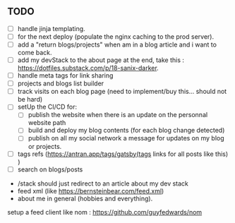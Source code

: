 ## TODO

- [  ] handle jinja templating.
- [  ] for the next deploy (populate the nginx caching to the prod server).
- [  ] add a "return blogs/projects" when am in a blog article and i want to come back.
- [  ] add my devStack to the about page at the end, take this : https://dotfiles.substack.com/p/18-sanix-darker.
- [  ] handle meta tags for link sharing
- [  ] projects and blogs list builder
- [  ] track visits on each blog page (need to implement/buy this... should not be hard)
- [  ] setUp the CI/CD for:
    - [  ] publish the website when there is an update on the personnal website path
    - [  ] build and deploy my blog contents (for each blog change detected)
    - [  ] publish on all my social network a message for updates on my blog or projects.
- [  ] tags refs (https://antran.app/tags/gatsby(tags links for all posts like this) )
- [  ] search on blogs/posts

- /stack should just redirect to an article about my dev stack
- feed xml (like https://bernsteinbear.com/feed.xml)
- about me in general (hobbies and everything).

setup a feed client like nom : https://github.com/guyfedwards/nom


